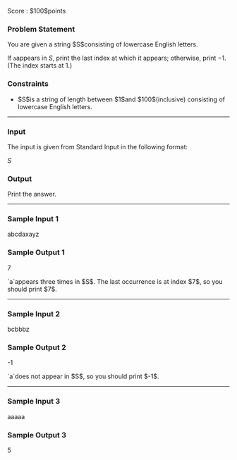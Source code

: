 
<div>

<span>

<span>

<p>
Score : $100$points
</p>

<div>

<section>

### **Problem Statement**

<p>
You are given a string $S$consisting of lowercase English letters.

If `a`appears in $S$, print the last index at which it appears; otherwise, print $-1$. (The index starts at $1$.)
</p>

</section>

</div>

<div>

<section>

### **Constraints**

<ul>

<li>
$S$is a string of length between $1$and $100$(inclusive) consisting of lowercase English letters.
</li>

</ul>

</section>

</div>

---

<div>

<div>

<section>

### **Input**

<p>
The input is given from Standard Input in the following format:
</p>

<div>

$S$
</div>

</section>

</div>

<div>

<section>

### **Output**

<p>
Print the answer.
</p>

</section>

</div>

</div>

---

<div>

<section>

### **Sample Input 1**

<div>

abcdaxayz

</div>

</section>

</div>

<div>

<section>

### **Sample Output 1**

<div>

7

</div>

<p>
`a`appears three times in $S$. The last occurrence is at index $7$, so you should print $7$.
</p>

</section>

</div>

---

<div>

<section>

### **Sample Input 2**

<div>

bcbbbz

</div>

</section>

</div>

<div>

<section>

### **Sample Output 2**

<div>

-1

</div>

<p>
`a`does not appear in $S$, so you should print $-1$.
</p>

</section>

</div>

---

<div>

<section>

### **Sample Input 3**

<div>

aaaaa

</div>

</section>

</div>

<div>

<section>

### **Sample Output 3**

<div>

5

</div>

</section>

</div>

</span>

</span>

</div>

